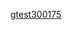 <HTML>
    <BODY>
         <p>
            <a href="ms-windows-store://pdp/?productid=##">gtest300175</a>
         </p>
    </BODY>
</HTML>

